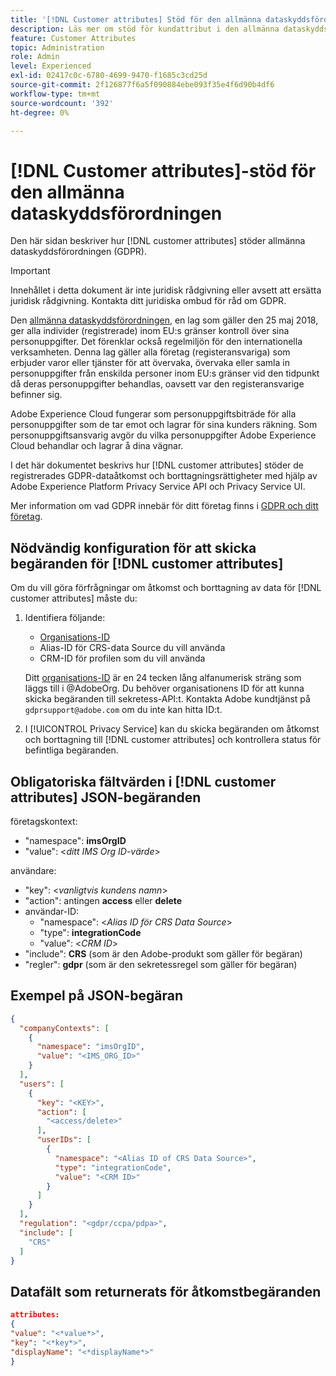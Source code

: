 ```yaml
---
title: '[!DNL Customer attributes] Stöd för den allmänna dataskyddsförordningen'
description: Läs mer om stöd för kundattribut i den allmänna dataskyddsförordningen
feature: Customer Attributes
topic: Administration
role: Admin
level: Experienced
exl-id: 02417c0c-6780-4699-9470-f1685c3cd25d
source-git-commit: 2f126877f6a5f090884ebe093f35e4f6d90b4df6
workflow-type: tm+mt
source-wordcount: '392'
ht-degree: 0%

---
```


# [!DNL Customer attributes]-stöd för den allmänna dataskyddsförordningen

Den här sidan beskriver hur [!DNL customer attributes] stöder allmänna dataskyddsförordningen (GDPR).

>[!IMPORTANT]
>
>Innehållet i detta dokument är inte juridisk rådgivning eller avsett att ersätta juridisk rådgivning. Kontakta ditt juridiska ombud för råd om GDPR.

Den [allmänna dataskyddsförordningen](https://business.adobe.com/privacy/general-data-protection-regulation.html), en lag som gäller den 25 maj 2018, ger alla individer (registrerade) inom EU:s gränser kontroll över sina personuppgifter. Det förenklar också regelmiljön för den internationella verksamheten. Denna lag gäller alla företag (registeransvariga) som erbjuder varor eller tjänster för att övervaka, övervaka eller samla in personuppgifter från enskilda personer inom EU:s gränser vid den tidpunkt då deras personuppgifter behandlas, oavsett var den registeransvarige befinner sig.

Adobe Experience Cloud fungerar som personuppgiftsbiträde för alla personuppgifter som de tar emot och lagrar för sina kunders räkning. Som personuppgiftsansvarig avgör du vilka personuppgifter Adobe Experience Cloud behandlar och lagrar å dina vägnar.

I det här dokumentet beskrivs hur [!DNL customer attributes] stöder de registrerades GDPR-dataåtkomst och borttagningsrättigheter med hjälp av Adobe Experience Platform Privacy Service API och Privacy Service UI.

Mer information om vad GDPR innebär för ditt företag finns i [GDPR och ditt företag](https://business.adobe.com/privacy/general-data-protection-regulation.html).

## Nödvändig konfiguration för att skicka begäranden för [!DNL customer attributes]

Om du vill göra förfrågningar om åtkomst och borttagning av data för [!DNL customer attributes] måste du:

1. Identifiera följande:

   * [Organisations-ID](../../administration/organizations.md)
   * Alias-ID för CRS-data Source du vill använda
   * CRM-ID för profilen som du vill använda

   Ditt [organisations-ID](../../administration/organizations.md) är en 24 tecken lång alfanumerisk sträng som läggs till i @AdobeOrg. Du behöver organisationens ID för att kunna skicka begäranden till sekretess-API:t. Kontakta Adobe kundtjänst på `gdprsupport@adobe.com` om du inte kan hitta ID:t.

1. I [!UICONTROL Privacy Service] kan du skicka begäranden om åtkomst och borttagning till [!DNL customer attributes] och kontrollera status för befintliga begäranden.

## Obligatoriska fältvärden i [!DNL customer attributes] JSON-begäranden

företagskontext:

* &quot;namespace&quot;: **imsOrgID**
* &quot;value&quot;: &lt;*ditt IMS Org ID-värde*>

användare:

* &quot;key&quot;: &lt;*vanligtvis kundens namn*>
* &quot;action&quot;: antingen **access** eller **delete**
* användar-ID:
   * &quot;namespace&quot;: &lt;*Alias ID för CRS Data Source*>
   * &quot;type&quot;: **integrationCode**
   * &quot;value&quot;: &lt;*CRM ID*>
* &quot;include&quot;: **CRS** (som är den Adobe-produkt som gäller för begäran)
* &quot;regler&quot;: **gdpr** (som är den sekretessregel som gäller för begäran)

## Exempel på JSON-begäran

```json
{
  "companyContexts": [
    {
      "namespace": "imsOrgID",
      "value": "<IMS_ORG_ID>"
    }
  ],
  "users": [
    {
      "key": "<KEY>",
      "action": [
        "<access/delete>"
      ],
      "userIDs": [
        {
          "namespace": "<Alias ID of CRS Data Source>",
          "type": "integrationCode",
          "value": "<CRM ID>"
        }
      ]
    }
  ],
  "regulation": "<gdpr/ccpa/pdpa>",
  "include": [
    "CRS"
  ]
}
```

## Datafält som returnerats för åtkomstbegäranden

```json
attributes:
{
"value": "<*value*>",
"key": "<*key*>",
"displayName": "<*displayName*>"
}
```
